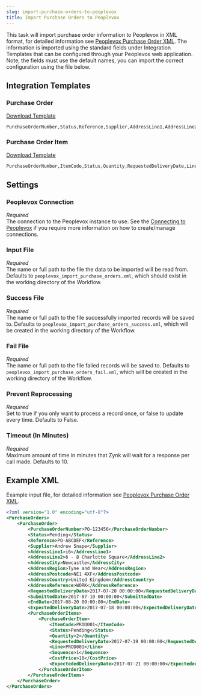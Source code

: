 ```yaml
---
slug: import-purchase-orders-to-peoplevox
title: Import Purchase Orders to Peoplevox
---
```


This task will import purchase order information to Peoplevox in XML format, for detailed information see [Peoplevox Purchase Order XML](peoplevox-purchase-order-xml).  The information is imported using the standard fields under Integration Templates that can be configured through your Peoplevox web application.  Note, the fields must use the default names, you can import the correct configuration using the file below.

## Integration Templates
### Purchase Order
[Download Template](/assets/resources/peoplevox/purchase_order.csv)

```csv
PurchaseOrderNumber,Status,Reference,Supplier,AddressLine1,AddressLine2,AddressCity,AddressRegion,AddressPostcode,AddressCountry,AddressReference,RequestedDeliveryDate,SubmittedDate,User,EndDate,ExpectedDeliveryDate
```

### Purchase Order Item
[Download Template](/assets/resources/peoplevox/purchase_order_item.csv)

```csv
PurchaseOrderNumber,ItemCode,Status,Quantity,RequestedDeliveryDate,Line,Sequence,CostPrice,ExpectededDeliveryDate
```

## Settings
### Peoplevox Connection
_Required_  
The connection to the Peoplevox instance to use.  See the [Connecting to Peoplevox](connecting-to-peoplevox) if you require more information on how to create/manage connections.

### Input File
_Required_  
The name or full path to the file the data to be imported will be read from.  Defaults to `peoplevox_import_purchase_orders.xml`, which should exist in the working directory of the Workflow.

### Success File
_Required_  
The name or full path to the file successfully imported records will be saved to.  Defaults to `peoplevox_import_purchase_orders_success.xml`, which will be created in the working directory of the Workflow.

### Fail File
_Required_  
The name or full path to the file falied records will be saved to.  Defaults to `peoplevox_import_purchase_orders_fail.xml`, which will be created in the working directory of the Workflow.

### Prevent Reprocessing
_Required_  
Set to true if you only want to process a record once, or false to update every time.  Defaults to False.

### Timeout (In Minutes)
_Required_  
Maximum amount of time in minutes that Zynk will wait for a response per call made.  Defaults to 10.

## Example XML
Example input file, for detailed information see [Peoplevox Purchase Order XML](peoplevox-purchase-order-xml).

```xml
<?xml version="1.0" encoding="utf-8"?>
<PurchaseOrders>
	<PurchaseOrder>
		<PurchaseOrderNumber>PO-123456</PurchaseOrderNumber>
		<Status>Pending</Status>
		<Reference>PO-ABCDEF</Reference>
		<Supplier>Andrew Snape</Supplier>
		<AddressLine1>i6</AddressLine1>
		<AddressLine2>6 - 8 Charlotte Square</AddressLine2>
		<AddressCity>Newcastle</AddressCity>
		<AddressRegion>Tyne and Wear</AddressRegion>
		<AddressPostcode>NE1 4XF</AddressPostcode>
		<AddressCountry>United Kingdom</AddressCountry>
		<AddressReference>WORK</AddressReference>
		<RequestedDeliveryDate>2017-07-20 00:00:00</RequestedDeliveryDate>
		<SubmittedDate>2017-07-10 00:00:00</SubmittedDate>
		<EndDate>2017-08-20 00:00:00</EndDate>
		<ExpectedDeliveryDate>2017-07-18 00:00:00</ExpectedDeliveryDate>
		<PurchaseOrderItems>
			<PurchaseOrderItem>
				<ItemCode>PROD001</ItemCode>
				<Status>Pending</Status>
				<Quantity>2</Quantity>
				<RequestedDeliveryDate>2017-07-19 00:00:00</RequestedDeliveryDate>
				<Line>PROD001</Line>
				<Sequence>1</Sequence>
				<CostPrice>10</CostPrice>
				<ExpectededDeliveryDate>2017-07-21 00:00:00</ExpectededDeliveryDate>
			</PurchaseOrderItem>
		</PurchaseOrderItems>
	</PurchaseOrder>
</PurchaseOrders>
```